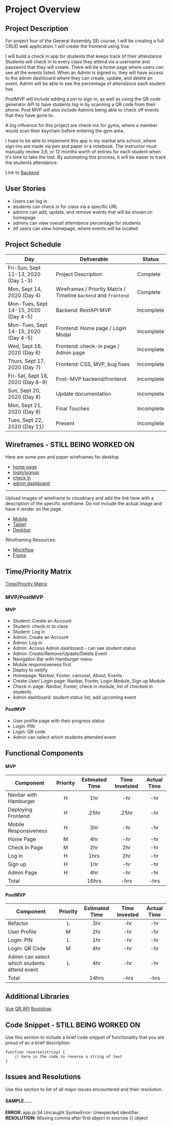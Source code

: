 # Project Overview

## Project Description

For project four of the General Assembly SEi course, I will be creating a full CRUD web application. I will create the frontend using Vue.

I will build a check in app for students that keeps track of their attendance  Students will check in to every class they attend via a username and password that they will create. There will be a home page where users can see all the events listed. When an Admin is signed in, they will have access to the admin dashboard where they can create, update, and delete an event. Admin will be able to see the percentage of attendance each student has. 

PostMVP will include adding a pin to sign in, as well as using the QR code generator API to have students log in by scanning a QR code from their phone. Post MVP will also include Admins being able to check off events that they have gone to.

A big influence for this project are check-ins for gyms, where a member would scan their keychain before entering the gym area.
 
I hope to be able to implement this app in my martial arts school, where sign-ins are made via pen and paper in a notebook. The instructor must manually review 3,6, or 12 months worth of entries for each student when it's time to take the test. By automating this process, it will be easier to track the students attendance.

Link to [Backend](https://github.com/RosmaryFC/p4backend)

## User Stories

- Users can log in
- students can check in for class via a specific URL
- admins can add, update, and remove events that will be shown on homepage
- admins can view overall attendance percentage for students
- All users can view homepage, where events will be located

## Project Schedule

|  Day | Deliverable | Status
|---|---| ---|
|Fri-Sun, Sept 11-13, 2020 (Day 1-3)  | Project Description | Complete
|Mon, Sept 14, 2020 (Day 4)           | Wireframes / Priority Matrix / Timeline `backend` and `frontend`| Complete
|Mon-Tues, Sept 14-15, 2020 (Day 4-5) | Backend: RestAPI MVP| Incomplete
|Mon-Tues, Sept 14-15, 2020 (Day 4-5) | Frontend: Home page / Login Modal | Incomplete
|Wed, Sept 16, 2020 (Day 6)           | Frontend: check-in page / Admin page| Incomplete
|Thurs, Sept 17, 2020 (Day 7)         | Frontend: CSS, MVP, bug fixes | Incomplete
|Fri-Sat, Sept 18, 2020 (Day 8-9)     | Post-MVP backend/frontend | Incomplete
|Sun, Sept 20, 2020 (Day 8)           | Update documentation | Incomplete
|Mon, Sept 21, 2020 (Day 8)           | Final Touches| Incomplete
|Tues, Sept 22, 2020 (Day 11)         | Present | Incomplete


## Wireframes - STILL BEING WORKED ON

Here are some pen and paper wireframes for desktop
- [home page](https://res.cloudinary.com/rosefc/image/upload/v1600179424/project%204/home%20page%20wireframe.jpg)
- [login/signup](https://res.cloudinary.com/rosefc/image/upload/v1600179424/project%204/login%20signup%20wireframe.jpg)
- [check in](https://res.cloudinary.com/rosefc/image/upload/v1600179424/project%204/check%20in%20wireframe.jpg)
- [admin dashboard](https://res.cloudinary.com/rosefc/image/upload/v1600179424/project%204/admin%20dashboard%20wireframe.jpg)

---- 
Upload images of wireframe to cloudinary and add the link here with a description of the specific wireframe. Do not include the actual image and have it render on the page.  

- [Mobile](https://git.generalassemb.ly/SEIR-629/project-1-portfolio/blob/master/readme-assets/mobile.png)
- [Tablet](https://git.generalassemb.ly/SEIR-629/project-1-portfolio/blob/master/readme-assets/nav-highlight.gif)
- [Desktop](https://git.generalassemb.ly/SEIR-629/project-1-portfolio/blob/master/readme-assets/desktop.png)

Wireframing Resources:

- [Mockflow](https://mockflow.com/app/#Wireframe)
- [Figma](https://www.figma.com/)


## Time/Priority Matrix

[Time/Priority Matrix](https://res.cloudinary.com/rosefc/image/upload/v1600115746/project%204/frontend_time_priority_matrix.png)

### MVP/PostMVP 

#### MVP 

- Student: Create an Account
- Student: check-in to class
- Student: Log in
- Admin: Create an Account
- Admin: Log in
- Admin: Access Admin dashboard - can see student status
- Admin: Create/Remove/Update/Delete Event
- Navigation Bar with Hamburger menu
- Mobile responsiveness first
- Deploy to netlify
- Homepage: Navbar, Footer, carousel, About, Events
- Create User/ Login page: Navbar, Footer, Login Module, Sign up Module
- Check in page: Navbar, Footer, check in module, list of checked in students
- Admin dashboard: student status list, add upcoming event

#### PostMVP 

- User profile page with their progress status
- Login: PIN
- Login: QR code
- Admin can select which students attended event 

## Functional Components 

#### MVP
| Component | Priority | Estimated Time | Time Invetsted | Actual Time |
| --- | :---: |  :---: | :---: | :---: |
| Navbar with Hamburger       | H | 1hr | -hr | -hr|
| Deploying Frontend          | H | .25hr | .25hr | -hr|
| Mobile Responsiveness       | H | 3hr | -hr | -hr|
| Home Page                   | M | 4hr| -hr | -hr |
| Check In Page               | M | 2hr | 2hr | -hr|
| Log in                      | H | 1hrs| 2hr | -hr |
| Sign up                     | H | 1hr | -hr | -hr|
| Admin Page                  | H | 4hr | -hr | -hr|
| Total                       |   | 16hrs| -hrs | -hrs |

#### PostMVP
| Component | Priority | Estimated Time | Time Invested | Actual Time |
| --- | :---: |  :---: | :---: | :---: |
| Refactor                                     | L | 3hr | -hr | -hr|
| User Profile                                 | M | 2hr | -hr | -hr|
| Login: PIN                                   | L | 1hr | -hr | -hr|
| Login: QR Code                               | M | 4hr | -hr | -hr|
| Admin can select which students attend event | L | 4hr | -hr | -hr|
| Total                                        |   | 14hrs| -hrs | -hrs |

## Additional Libraries 
[Vue](https://vuejs.org/)
[QR API](https://www.qr-code-generator.com/qr-code-api/)
[Bootstrap](https://getbootstrap.com/)

## Code Snippet - STILL BEING WORKED ON

Use this section to include a brief code snippet of functionality that you are proud of an a brief description  

```
function reverse(string) {
	// here is the code to reverse a string of text
}
```

## Issues and Resolutions
 Use this section to list of all major issues encountered and their resolution.

#### SAMPLE.....
**ERROR**: app.js:34 Uncaught SyntaxError: Unexpected identifier                                
**RESOLUTION**: Missing comma after first object in sources {} object

